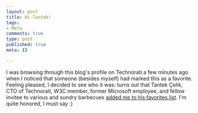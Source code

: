 ```yaml
--- 
layout: post
title: Hi Tantek!
tags: 
- Meta
comments: true
type: post
published: true
meta: {}

---
```

I was browsing through this blog's profile on Technorati a few minutes ago when I noticed that someone (besides myself) had marked this as a favorite. Feeling pleased, I decided to see who it was: turns out that Tantek Çelik, CTO of Technorati, W3C member, former Microsoft employee, and fellow invitee to various and sundry barbecues <a href="http://www.technorati.com/blogs/http://www.brethorsting.com/uidesign?show=faves">added me to his favorites list</a>. I'm quite honored, I must say :)
